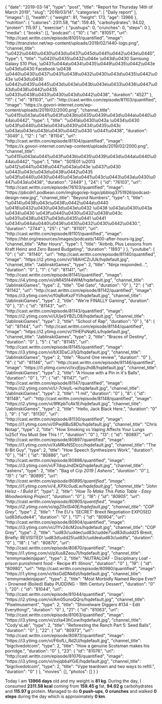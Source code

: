 {
    "date": "2019-03-14",
    "type": "post",
    "title": "Report for Thursday 14th of March 2019",
    "slug": "2019\/03\/14",
    "categories": [
        "Daily report"
    ],
    "images": [],
    "health": {
        "weight": 81,
        "height": 173,
        "age": 13966
    },
    "nutrition": {
        "calories": 2311.58,
        "fat": 159.45,
        "carbohydrates": 94.02,
        "protein": 115.97
    },
    "exercise": {
        "pushups": 0,
        "crunches": 0,
        "steps": 0
    },
    "media": {
        "books": [],
        "podcast": {
            "10": {
                "id": "81051",
                "url": "http:\/\/cast.writtn.com\/episode\/81051\/quantified",
                "image": "http:\/\/tranzistor.net\/wp-content\/uploads\/2019\/02\/1440-logo.png",
                "channel_title": "\u0422\u0440\u0430\u043d\u0437\u045d\u0441\u0442\u043e\u0440",
                "type": 1,
                "title": "\u0420\u0435\u0432\u044e \u043d\u0430 Samsung Galaxy S10 Plus, \u0431\u044a\u0434\u0435\u0449\u0435\u0442\u043e \u043d\u0430 Facebook \u0438 \u0440\u0430\u0437\u0431\u0438\u0432\u0430\u043d\u0435\u0442\u043e \u043d\u0430 \u0442\u0435\u0445\u043d\u043e\u043b\u043e\u0433\u0438\u0447\u043d\u0438\u0442\u0435 \u0433\u0438\u0433\u0430\u043d\u0442\u0438",
                "duration": "4527"
            },
            "11": {
                "id": "81103",
                "url": "http:\/\/cast.writtn.com\/episode\/81103\/quantified",
                "image": "https:\/\/x.govori-internet.com\/wp-content\/uploads\/2019\/02\/2000.png",
                "channel_title": "\u0415\u043a\u0441\u043f\u043b\u0435\u0439\u043d\u044a\u0440\u044a\u0442",
                "type": 1,
                "title": "\u041a\u0430\u043a \u0434\u0430 \u043f\u0440\u043e\u0434\u0430\u0434\u0435\u043c \u043a\u043e\u043b\u0430\u0442\u0430 \u0441\u0438",
                "duration": "3049"
            },
            "12": {
                "id": "81104",
                "url": "http:\/\/cast.writtn.com\/episode\/81104\/quantified",
                "image": "https:\/\/x.govori-internet.com\/wp-content\/uploads\/2019\/02\/2000.png",
                "channel_title": "\u0415\u043a\u0441\u043f\u043b\u0435\u0439\u043d\u044a\u0440\u044a\u0442",
                "type": 1,
                "title": "S01E01 \u2013 \u0412\u0441\u0438\u0447\u043a\u043e \u0437\u0430 \u0443\u043c\u043d\u0438\u0442\u0435 \u043f\u0440\u0430\u0445\u043e\u0441\u043c\u0443\u043a\u0430\u0447\u043a\u0438",
                "duration": "2449"
            },
            "24": {
                "id": "76103",
                "url": "http:\/\/cast.writtn.com\/episode\/76103\/quantified",
                "image": "https:\/\/pbcdn1.podbean.com\/imglogo\/ep-logo\/pbblog3751926\/podcast-design-new.jpg",
                "channel_title": "Beyond Numbers",
                "type": 1,
                "title": "\u0414\u0438\u043c\u0438\u0442\u044a\u0440 \u0418\u0432\u0430\u043d\u043e\u0432 \u0438 \u043a\u0430\u043a \u0434\u0430 \u043f\u0440\u0430\u0432\u0438\u043c \u0431\u0438\u0437\u043d\u0435\u0441 \u0441 \u0434\u044a\u0440\u0436\u0430\u0432\u0430\u0442\u0430.",
                "duration": "2744"
            },
            "25": {
                "id": "81101",
                "url": "http:\/\/cast.writtn.com\/episode\/81101\/quantified",
                "image": "https:\/\/hbr.org\/resources\/images\/podcasts\/1400-after-hours-lg.jpg",
                "channel_title": "After Hours",
                "type": 1,
                "title": "Airbnb, Plus Lessons from Kraft Heinz and Zero Based Budgeting",
                "duration": "1893"
            }
        },
        "youtube": {
            "0": {
                "id": "81140",
                "url": "http:\/\/cast.writtn.com\/episode\/81140\/quantified",
                "image": "https:\/\/i2.ytimg.com\/vi\/1i8AHCZrJUk\/hqdefault.jpg",
                "channel_title": "JablinskiGames",
                "type": 2,
                "title": "Ninja responded...",
                "duration": "0"
            },
            "1": {
                "id": "81141",
                "url": "http:\/\/cast.writtn.com\/episode\/81141\/quantified",
                "image": "https:\/\/i4.ytimg.com\/vi\/oMI45f44WlM\/hqdefault.jpg",
                "channel_title": "JablinskiGames",
                "type": 2,
                "title": "Del Gato",
                "duration": "0"
            },
            "2": {
                "id": "81142",
                "url": "http:\/\/cast.writtn.com\/episode\/81142\/quantified",
                "image": "https:\/\/i3.ytimg.com\/vi\/f0qRoKxzFYI\/hqdefault.jpg",
                "channel_title": "JablinskiGames",
                "type": 2,
                "title": "We're FINALLY Gaming",
                "duration": "0"
            },
            "3": {
                "id": "81143",
                "url": "http:\/\/cast.writtn.com\/episode\/81143\/quantified",
                "image": "https:\/\/i2.ytimg.com\/vi\/UUjeSYBZLO8\/hqdefault.jpg",
                "channel_title": "JablinskiGames",
                "type": 2,
                "title": "School of Rap",
                "duration": "0"
            },
            "4": {
                "id": "81144",
                "url": "http:\/\/cast.writtn.com\/episode\/81144\/quantified",
                "image": "https:\/\/i2.ytimg.com\/vi\/11HEPsNqKLs\/hqdefault.jpg",
                "channel_title": "JablinskiGames",
                "type": 2,
                "title": "Braces of Destiny",
                "duration": "0"
            },
            "5": {
                "id": "81145",
                "url": "http:\/\/cast.writtn.com\/episode\/81145\/quantified",
                "image": "https:\/\/i3.ytimg.com\/vi\/bX3DaCJi1jQ\/hqdefault.jpg",
                "channel_title": "JablinskiGames",
                "type": 2,
                "title": "Round One review",
                "duration": "0"
            },
            "6": {
                "id": "81146",
                "url": "http:\/\/cast.writtn.com\/episode\/81146\/quantified",
                "image": "https:\/\/i1.ytimg.com\/vi\/lxvjEpyJhd8\/hqdefault.jpg",
                "channel_title": "JablinskiGames",
                "type": 2,
                "title": "A House with a Pin in it's Balls",
                "duration": "0"
            },
            "7": {
                "id": "81147",
                "url": "http:\/\/cast.writtn.com\/episode\/81147\/quantified",
                "image": "https:\/\/i2.ytimg.com\/vi\/U-7cIeylL-w\/hqdefault.jpg",
                "channel_title": "JablinskiGames",
                "type": 2,
                "title": "1 mil",
                "duration": "0"
            },
            "8": {
                "id": "81148",
                "url": "http:\/\/cast.writtn.com\/episode\/81148\/quantified",
                "image": "https:\/\/i2.ytimg.com\/vi\/9fKpbTcAk1E\/hqdefault.jpg",
                "channel_title": "JablinskiGames",
                "type": 2,
                "title": "Hello, Jack Black Here.",
                "duration": "0"
            },
            "9": {
                "id": "81130",
                "url": "http:\/\/cast.writtn.com\/episode\/81130\/quantified",
                "image": "https:\/\/i1.ytimg.com\/vi\/0Pwj6BuS8Ds\/hqdefault.jpg",
                "channel_title": "Chris Notap",
                "type": 2,
                "title": "How Smoking vs Vaping Affects Your Lungs  \u25cf You Must See This ! !",
                "duration": "0"
            },
            "13": {
                "id": "80897",
                "url": "http:\/\/cast.writtn.com\/episode\/80897\/quantified",
                "image": "https:\/\/i1.ytimg.com\/vi\/XsMRxNSDccc\/hqdefault.jpg",
                "channel_title": "The 8-Bit Guy",
                "type": 2,
                "title": "How Speech Synthesizers Work",
                "duration": "0"
            },
            "14": {
                "id": "80886",
                "url": "http:\/\/cast.writtn.com\/episode\/80886\/quantified",
                "image": "https:\/\/i3.ytimg.com\/vi\/F7dvpJndDkQ\/hqdefault.jpg",
                "channel_title": "ashens",
                "type": 2,
                "title": "Bag of Cr*p 2019 | Ashens",
                "duration": "0"
            },
            "15": {
                "id": "80895",
                "url": "http:\/\/cast.writtn.com\/episode\/80895\/quantified",
                "image": "https:\/\/i1.ytimg.com\/vi\/4_KPXc0udLw\/hqdefault.jpg",
                "channel_title": "John Heisz - I Build It",
                "type": 2,
                "title": "How To Make This Patio Table - Easy Woodworking Project",
                "duration": "0"
            },
            "16": {
                "id": "80905",
                "url": "http:\/\/cast.writtn.com\/episode\/80905\/quantified",
                "image": "https:\/\/i2.ytimg.com\/vi\/agZ0xISi40E\/hqdefault.jpg",
                "channel_title": "CGP Grey",
                "type": 2,
                "title": "* The EU's 'SECRET' Brexit Negotiation EXPOSED \ud83d\ude44",
                "duration": "0"
            },
            "17": {
                "id": "80904",
                "url": "http:\/\/cast.writtn.com\/episode\/80904\/quantified",
                "image": "https:\/\/i3.ytimg.com\/vi\/J1Yv24cM2os\/hqdefault.jpg",
                "channel_title": "CGP Grey",
                "type": 2,
                "title": "\ud83c\uddec\ud83c\udde7\ud83d\udd25 Brexit, Briefly: REVISITED! \ud83d\udd25\ud83c\uddea\ud83c\uddfa",
                "duration": "0"
            },
            "18": {
                "id": "80870",
                "url": "http:\/\/cast.writtn.com\/episode\/80870\/quantified",
                "image": "https:\/\/i1.ytimg.com\/vi\/pXus8Zeou7I\/hqdefault.jpg",
                "channel_title": "emmymadeinjapan",
                "type": 2,
                "title": "NUTRALOAF - Disciplinary Loaf - prison punishment food - Recipe #1: Illinois",
                "duration": "0"
            },
            "19": {
                "id": "80980",
                "url": "http:\/\/cast.writtn.com\/episode\/80980\/quantified",
                "image": "https:\/\/i1.ytimg.com\/vi\/tksGdDNk6zI\/hqdefault.jpg",
                "channel_title": "emmymadeinjapan",
                "type": 2,
                "title": "Most Morbidly Named Recipe Ever? - Drowned (Boiled) Baby PUDDING - 19th Century Dessert",
                "duration": "0"
            },
            "20": {
                "id": "81044",
                "url": "http:\/\/cast.writtn.com\/episode\/81044\/quantified",
                "image": "https:\/\/i2.ytimg.com\/vi\/Am05unoQQrs\/hqdefault.jpg",
                "channel_title": "Pixelmusement",
                "type": 2,
                "title": "Shovelware Diggers #134 - Edit Everything!",
                "duration": "0"
            },
            "21": {
                "id": "81063",
                "url": "http:\/\/cast.writtn.com\/episode\/81063\/quantified",
                "image": "https:\/\/i3.ytimg.com\/vi\/zzlia43hCow\/hqdefault.jpg",
                "channel_title": "Cody'sLab",
                "type": 2,
                "title": "Reforesting the Ranch Part 5: Seed Balls",
                "duration": "0"
            },
            "22": {
                "id": "80973",
                "url": "http:\/\/cast.writtn.com\/episode\/80973\/quantified",
                "image": "https:\/\/i3.ytimg.com\/vi\/F6ofLi_Rd2U\/hqdefault.jpg",
                "channel_title": "bigclivedotcom",
                "type": 2,
                "title": "How a genuine Scotsman makes his porridge.",
                "duration": "0"
            },
            "23": {
                "id": "81076",
                "url": "http:\/\/cast.writtn.com\/episode\/81076\/quantified",
                "image": "https:\/\/i3.ytimg.com\/vi\/nvjqbbaYGiE\/hqdefault.jpg",
                "channel_title": "bigclivedotcom",
                "type": 2,
                "title": "Vype teardown and two ways to refill.",
                "duration": "0"
            }
        },
        "movies": [],
        "photos": []
    }
}

Today I am <strong>13966 days</strong> old and my weight is <strong>81 kg</strong>. During the day, I consumed <strong>2311.58 kcal</strong> coming from <strong>159.45 g</strong> fat, <strong>94.02 g</strong> carbohydrates and <strong>115.97 g</strong> protein. Managed to do <strong>0 push-ups</strong>, <strong>0 crunches</strong> and walked <strong>0 steps</strong> during the day which is approximately <strong>0 km</strong>.